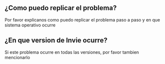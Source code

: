 ## ¿Como puedo replicar el problema?
Por favor explicanos como puedo replicar el problema paso a paso y en que sistema operativo ocurre
## ¿En que version de Invie ocurre?
Si este problema ocurre en todas las versiones, por favor tambien mencionarlo
